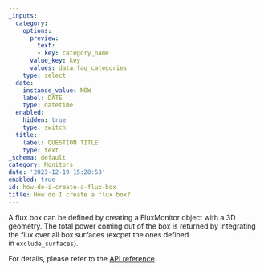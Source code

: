 ```yaml
---
_inputs:
  category:
    options:
      preview:
        text:
        - key: category_name
      value_key: key
      values: data.faq_categories
    type: select
  date:
    instance_value: NOW
    label: DATE
    type: datetime
  enabled:
    hidden: true
    type: switch
  title:
    label: QUESTION TITLE
    type: text
_schema: default
category: Monitors
date: '2023-12-19 15:28:53'
enabled: true
id: how-do-i-create-a-flux-box
title: How do I create a flux box?
---
```


A flux box can be defined by creating a FluxMonitor object with a 3D geometry. The total power coming out of the box is returned by integrating the flux over all box surfaces (excpet the ones defined in&nbsp;`exclude_surfaces`).&nbsp;

For details, please refer to the [API reference](https://docs.flexcompute.com/projects/tidy3d/en/stable/_autosummary/tidy3d.FluxMonitor.html).